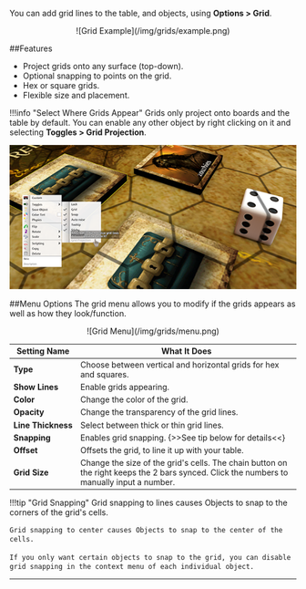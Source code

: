You can add grid lines to the table, and objects, using **Options > Grid**.

<center>![Grid Example](/img/grids/example.png)</center>


##Features
* Project grids onto any surface (top-down).
* Optional snapping to points on the grid.
* Hex or square grids.
* Flexible size and placement.

!!!info "Select Where Grids Appear"
    Grids only project onto boards and the table by default. You can enable any other object by right clicking on it and selecting **Toggles > Grid Projection**.
    <center>![Context Menu Grid Example](/img/grids/context.png)</center>

##Menu Options
The grid menu allows you to modify if the grids appears as well as how they look/function.

<center>![Grid Menu](/img/grids/menu.png)</center>

Setting Name | What It Does
-- | --
**Type** | Choose between vertical and horizontal grids for hex and squares.
**Show&nbsp;Lines** | Enable grids appearing.
**Color** | Change the color of the grid.
**Opacity** | Change the transparency of the grid lines.
**Line&nbsp;Thickness** | Select between thick or thin grid lines.
**Snapping** | Enables grid snapping. {>>See tip below for details<<}
**Offset** | Offsets the grid, to line it up with your table.
**Grid&nbsp;Size** | Change the size of the grid's cells. The chain button on the right keeps the 2 bars synced. Click the numbers to manually input a number.

!!!tip "Grid Snapping"
    Grid snapping to lines causes Objects to snap to the corners of the grid's cells.

    Grid snapping to center causes Objects to snap to the center of the cells.

    If you only want certain objects to snap to the grid, you can disable grid snapping in the context menu of each individual object.


---
